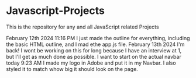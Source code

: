 # Javascript-Projects
This is the repository for any and all JavaScript related Projects

February 12th 2024
11:16 PM
I just made the outline for everything, including the basic HTML outline, and I mad ethe app.js file.
February 13th 2024
I'm back! I wont be working on this for long because I have an interview at 1, but I'll get as much done as
possible. I want to start on the actual navbar today
9:23 AM
I made my logo in Adobe and put it in my Navbar. I also styled it to match whow big it should look on the page.